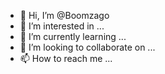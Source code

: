 - 👋 Hi, I’m @Boomzago
- 👀 I’m interested in ...
- 🌱 I’m currently learning ...
- 💞️ I’m looking to collaborate on ...
- 📫 How to reach me ...

<!---
Boomzago/Boomzago is a ✨ special ✨ repository because its `README.md` (this file) appears on your GitHub profile.
You can click the Preview link to take a look at your changes.
--->
